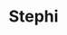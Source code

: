 ---
layout: piece
collection_: paintings
title: Stephi
id: stephi
media: Acrylic
dimensions: 20" x 26"
description: Painted with popsicle sticks on paper.
price: $150
create_date: 2015
---